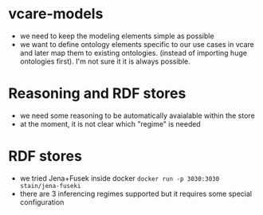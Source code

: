 # vcare-models

- we need to keep the modeling elements simple as possible
- we want to define ontology elements specific to our use cases in vcare and later map them to existing ontologies. (instead of importing huge ontologies first). I'm not sure it it is always possible.

# Reasoning and RDF stores
- we need some reasoning to be automatically avaialable within the store
- at the moment, it is not clear which "regime" is needed

# RDF stores
- we tried Jena+Fusek inside docker `docker run -p 3030:3030 stain/jena-fuseki`
- there are 3 inferencing regimes supported but it requires some special configuration
